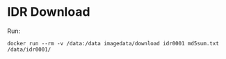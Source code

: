IDR Download
============

Run:

    docker run --rm -v /data:/data imagedata/download idr0001 md5sum.txt /data/idr0001/
